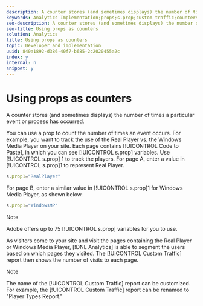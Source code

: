 ```yaml
---
description: A counter stores (and sometimes displays) the number of times a particular event or process has occurred.
keywords: Analytics Implementation;props;s.prop;custom traffic;counters
seo-description: A counter stores (and sometimes displays) the number of times a particular event or process has occurred.
seo-title: Using props as counters
solution: Analytics
title: Using props as counters
topic: Developer and implementation
uuid: 840a1892-d386-40f7-b685-2c2020455a2c
index: y
internal: n
snippet: y
---
```


# Using props as counters

A counter stores (and sometimes displays) the number of times a particular event or process has occurred.

You can use a prop to count the number of times an event occurs. For example, you want to track the use of the Real Player vs. the Windows Media Player on your site. Each page contains [!UICONTROL Code to Paste], in which you can see [!UICONTROL s.prop] variables. Use [!UICONTROL s.prop] 1 to track the players. For page A, enter a value in [!UICONTROL s.prop]1 to represent Real Player.

```js
s.prop1="RealPlayer"
```

For page B, enter a similar value in [!UICONTROL s.prop]1 for Windows Media Player, as shown below.

```js
s.prop1="WindowsMP"
```

>[!NOTE]
>
>Adobe offers up to 75 [!UICONTROL s.prop] variables for you to use.

As visitors come to your site and visit the pages containing the Real Player or Windows Media Player, [!DNL Analytics] is able to segment the users based on which pages they visited. The [!UICONTROL Custom Traffic] report then shows the number of visits to each page.

>[!NOTE]
>
>The name of the [!UICONTROL Custom Traffic] report can be customized. For example, the [!UICONTROL Custom Traffic] report can be renamed to "Player Types Report."

